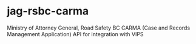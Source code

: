 # jag-rsbc-carma
Ministry of Attorney General, Road Safety BC CARMA (Case and Records Management Application) API for integration with VIPS
